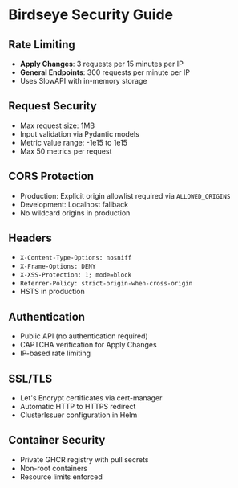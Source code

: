 # Birdseye Security Guide

## Rate Limiting
- **Apply Changes**: 3 requests per 15 minutes per IP
- **General Endpoints**: 300 requests per minute per IP
- Uses SlowAPI with in-memory storage

## Request Security
- Max request size: 1MB
- Input validation via Pydantic models
- Metric value range: -1e15 to 1e15
- Max 50 metrics per request

## CORS Protection
- Production: Explicit origin allowlist required via `ALLOWED_ORIGINS`
- Development: Localhost fallback
- No wildcard origins in production

## Headers
- `X-Content-Type-Options: nosniff`
- `X-Frame-Options: DENY`
- `X-XSS-Protection: 1; mode=block`
- `Referrer-Policy: strict-origin-when-cross-origin`
- HSTS in production

## Authentication
- Public API (no authentication required)
- CAPTCHA verification for Apply Changes
- IP-based rate limiting

## SSL/TLS
- Let's Encrypt certificates via cert-manager
- Automatic HTTP to HTTPS redirect
- ClusterIssuer configuration in Helm

## Container Security
- Private GHCR registry with pull secrets
- Non-root containers
- Resource limits enforced
